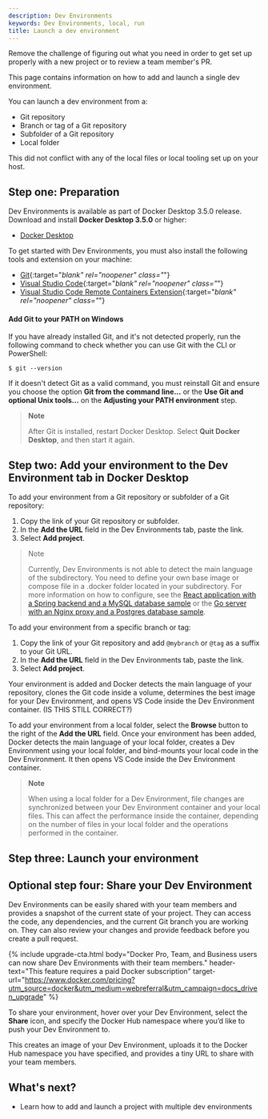 ```yaml
---
description: Dev Environments
keywords: Dev Environments, local, run
title: Launch a dev environment
---
```


Remove the challenge of figuring out what you need in order to get set up properly with a new project or to review a team member's PR.

This page contains information on how to add and launch a single dev environment.

You can launch a dev environment from a:
- Git repository
- Branch or tag of a Git repository
- Subfolder of a Git repository
- Local folder

This did not conflict with any of the local files or local tooling set up on your host.  

## Step one: Preparation 

Dev Environments is available as part of Docker Desktop 3.5.0 release. Download and install **Docker Desktop 3.5.0** or higher:

- [Docker Desktop](../release-notes.md)

To get started with Dev Environments, you must also install the following tools and extension on your machine:

- [Git](https://git-scm.com){:target="_blank" rel="noopener" class="_"}
- [Visual Studio Code](https://code.visualstudio.com/){:target="_blank" rel="noopener" class="_"}
- [Visual Studio Code Remote Containers Extension](https://marketplace.visualstudio.com/items?itemName=ms-vscode-remote.remote-containers){:target="_blank" rel="noopener" class="_"}

#### Add Git to your PATH on Windows

If you have already installed Git, and it's not detected properly, run the following command to check whether you can use Git with the CLI or PowerShell:

`$ git --version`

If it doesn't detect Git as a valid command, you must reinstall Git and ensure you choose the option  **Git from the command line...** or the **Use Git and optional Unix tools...**  on the **Adjusting your PATH environment**  step.

> **Note**
>
> After Git is installed, restart Docker Desktop. Select **Quit Docker Desktop**, and then start it again.

## Step two: Add your environment to the Dev Environment tab in Docker Desktop

To add your environment from a Git repository or subfolder of a Git repository:
1. Copy the link of your Git repository or subfolder.
2. In the **Add the URL** field in the Dev Environments tab, paste the link. 
3. Select **Add project**.

>Note
>
>Currently, Dev Environments is not able to detect the main language of the subdirectory. You need to define your own base image or compose file in a .docker folder located in your subdirectory. For more information on how to configure, see the [React application with a Spring backend and a MySQL database sample](https://github.com/docker/awesome-compose/tree/master/react-java-mysql) or the [Go server with an Nginx proxy and a Postgres database sample](https://github.com/docker/awesome-compose/tree/master/nginx-golang-postgres). 

To add your environment from a specific branch or tag:
1. Copy the link of your Git repository and add `@mybranch` or `@tag` as a suffix to your Git URL.
2. In the **Add the URL** field in the Dev Environments tab, paste the link. 
3. Select **Add project**.

Your environment is added and Docker detects the main language of your repository, clones the Git code inside a volume, determines the best image for your Dev Environment, and opens VS Code inside the Dev Environment container. (IS THIS STILL CORRECT?)

To add your environment from a local folder, select the **Browse** button to the right of the **Add the URL** field. Once your environment has been added, Docker detects the main language of your local folder, creates a Dev Environment using your local folder, and bind-mounts your local code in the Dev Environment. It then opens VS Code inside the Dev Environment container.

> **Note**
>
> When using a local folder for a Dev Environment, file changes are synchronized between your Dev Environment container and your local files. This can affect the performance inside the container, depending on the number of files in your local folder and the operations performed in the container.

## Step three: Launch your environment



## Optional step four: Share your Dev Environment

Dev Environments can be easily shared with your team members and provides a snapshot of the current state of your project. They can access the code, any dependencies, and the current Git branch you are working on. They can also review your changes and provide feedback before you create a pull request.

{% include upgrade-cta.html
  body="Docker Pro, Team, and Business users can now share Dev Environments with their team members."
  header-text="This feature requires a paid Docker subscription"
  target-url="https://www.docker.com/pricing?utm_source=docker&utm_medium=webreferral&utm_campaign=docs_driven_upgrade"
%}

To share your environment, hover over your Dev Environment, select the **Share** icon, and specify the Docker Hub namespace where you’d like to push your Dev Environment to.

This creates an image of your Dev Environment, uploads it to the Docker Hub namespace you have specified, and provides a tiny URL to share with your team members.

## What's next?
- Learn how to add and launch a project with multiple dev environments




